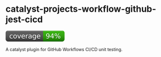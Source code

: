 # catalyst-projects-workflow-github-jest-cicd
[![coverage: 94%](./.readme-assets/coverage.svg)](https://github.com/liquid-labs/catalyst-projects-workflow-github-jest-cicd/pulls?q=is%3Apr+is%3Aclosed)

A catalyst plugin for GitHub Workflows CI/CD unit testing.
